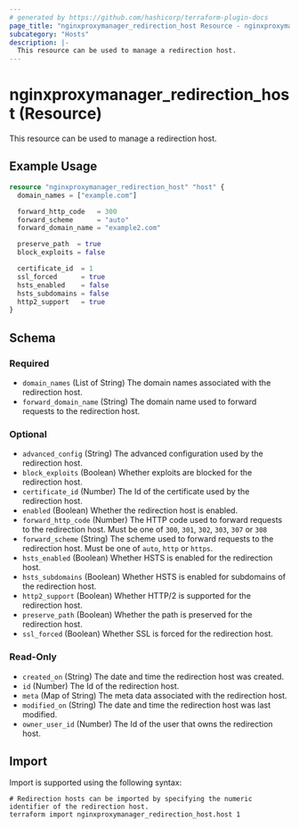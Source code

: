 ```yaml
---
# generated by https://github.com/hashicorp/terraform-plugin-docs
page_title: "nginxproxymanager_redirection_host Resource - nginxproxymanager"
subcategory: "Hosts"
description: |-
  This resource can be used to manage a redirection host.
---
```


# nginxproxymanager_redirection_host (Resource)

This resource can be used to manage a redirection host.


## Example Usage

```terraform
resource "nginxproxymanager_redirection_host" "host" {
  domain_names = ["example.com"]

  forward_http_code   = 300
  forward_scheme      = "auto"
  forward_domain_name = "example2.com"

  preserve_path  = true
  block_exploits = false

  certificate_id  = 1
  ssl_forced      = true
  hsts_enabled    = false
  hsts_subdomains = false
  http2_support   = true
}
```

<!-- schema generated by tfplugindocs -->
## Schema

### Required

- `domain_names` (List of String) The domain names associated with the redirection host.
- `forward_domain_name` (String) The domain name used to forward requests to the redirection host.

### Optional

- `advanced_config` (String) The advanced configuration used by the redirection host.
- `block_exploits` (Boolean) Whether exploits are blocked for the redirection host.
- `certificate_id` (Number) The Id of the certificate used by the redirection host.
- `enabled` (Boolean) Whether the redirection host is enabled.
- `forward_http_code` (Number) The HTTP code used to forward requests to the redirection host. Must be one of `300`, `301`, `302`, `303`, `307` or `308`
- `forward_scheme` (String) The scheme used to forward requests to the redirection host. Must be one of `auto`, `http` or `https`.
- `hsts_enabled` (Boolean) Whether HSTS is enabled for the redirection host.
- `hsts_subdomains` (Boolean) Whether HSTS is enabled for subdomains of the redirection host.
- `http2_support` (Boolean) Whether HTTP/2 is supported for the redirection host.
- `preserve_path` (Boolean) Whether the path is preserved for the redirection host.
- `ssl_forced` (Boolean) Whether SSL is forced for the redirection host.

### Read-Only

- `created_on` (String) The date and time the redirection host was created.
- `id` (Number) The Id of the redirection host.
- `meta` (Map of String) The meta data associated with the redirection host.
- `modified_on` (String) The date and time the redirection host was last modified.
- `owner_user_id` (Number) The Id of the user that owns the redirection host.

## Import

Import is supported using the following syntax:

```shell
# Redirection hosts can be imported by specifying the numeric identifier of the redirection host.
terraform import nginxproxymanager_redirection_host.host 1
```
